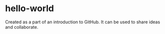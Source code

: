 # hello-world
Created as a part of an introduction to GitHub. It can be used to share ideas and collaborate.
